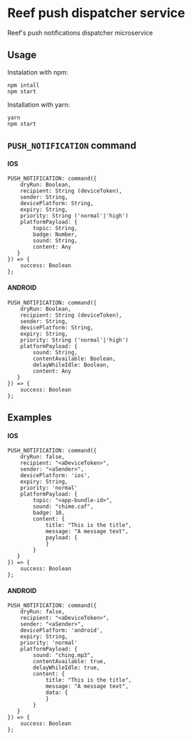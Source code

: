 # Reef push dispatcher service

Reef's push notifications dispatcher microservice

## Usage

Instalation with npm:
    
    npm intall
    npm start

Installation with yarn: 

    yarn
    npm start

## `PUSH_NOTIFICATION` command 

#### IOS
```
PUSH_NOTIFICATION: command({
    dryRun: Boolean,
    recipient: String (deviceToken), 
    sender: String,
    devicePlatform: String,
    expiry: String,
    priority: String ('normal'|'high')
    platformPayload: { 
        topic: String,
        badge: Number,
        sound: String,
        content: Any
   }
}) => {
    success: Boolean
};
```

#### ANDROID
```
PUSH_NOTIFICATION: command({
    dryRun: Boolean,
    recipient: String (deviceToken), 
    sender: String,
    devicePlatform: String,
    expiry: String,
    priority: String ('normal'|'high')
    platformPayload: { 
        sound: String,
        contentAvailable: Boolean,
        delayWhileIdle: Boolean,
        content: Any
   }
}) => {
    success: Boolean
};
```

## Examples

#### IOS
```
PUSH_NOTIFICATION: command({
    dryRun: false,
    recipient: "<aDeviceToken>", 
    sender: "<aSender>",
    devicePlatform: 'ios',
    expiry: String,
    priority: 'normal'
    platformPayload: { 
        topic: "<app-bundle-id>",
        sound: "chime.caf",
        badge: 10,
        content: {
            title: "This is the title",
            message: "A message text",
            payload: {
            }
        }
   }
}) => {
    success: Boolean
};
```

#### ANDROID 
```
PUSH_NOTIFICATION: command({
    dryRun: false,
    recipient: "<aDeviceToken>", 
    sender: "<aSender>",
    devicePlatform: 'android',
    expiry: String,
    priority: 'normal'
    platformPayload: { 
        sound: "ching.mp3",
        contentAvailable: true,
        delayWhileIdle: true,
        content: {
            title: "This is the title",
            message: "A message text",
            data: { 
            }
        }
   }
}) => {
    success: Boolean
};
```